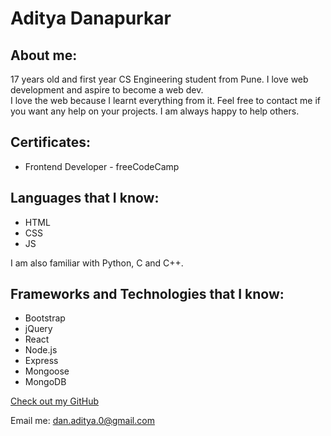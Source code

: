 # Aditya Danapurkar

## About me:

17 years old and first year CS Engineering student from Pune. I love web development and aspire to become a web dev.  
I love the web because I learnt everything from it. Feel free to contact me if you want any help on your projects. I am always happy to help others.

## Certificates:
- Frontend Developer - freeCodeCamp

## Languages that I know:

- HTML
- CSS
- JS

I am also familiar with Python, C and C++.

## Frameworks and Technologies that I know:

- Bootstrap
- jQuery
- React
- Node.js
- Express
- Mongoose
- MongoDB


[Check out my GitHub](https://github.com/ad-dan)

Email me: dan.aditya.0@gmail.com
